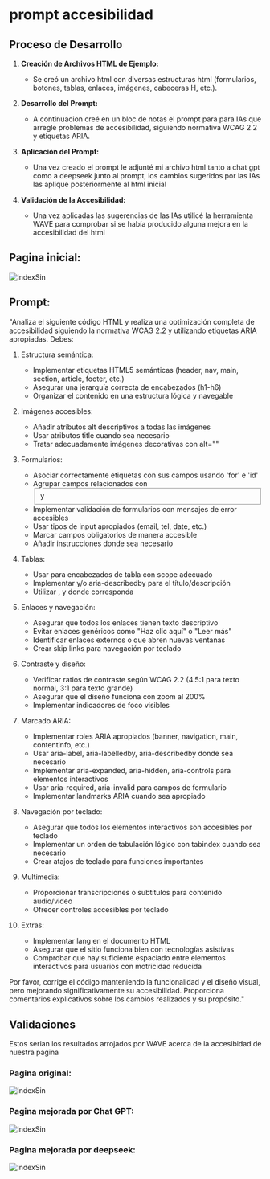 # prompt accesibilidad

## Proceso de Desarrollo

1.  **Creación de Archivos HTML de Ejemplo:**
        
    -    Se creó un archivo html con diversas estructuras html (formularios, botones, tablas, enlaces, imágenes, cabeceras H, etc.).

2.  **Desarrollo del Prompt:**
    -   A continuacion creé en un bloc de notas el prompt para para IAs que arregle problemas de accesibilidad, siguiendo normativa WCAG 2.2 y etiquetas ARIA.

3.  **Aplicación del Prompt:**
    -   Una vez creado el prompt le adjunté mi archivo html tanto a chat gpt como a deepseek junto al prompt, los cambios sugeridos por las IAs las aplique posteriormente al html inicial 

4.  **Validación de la Accesibilidad:**
    -   Una vez aplicadas las sugerencias de las IAs utilicé la herramienta WAVE para comprobar si se había producido alguna mejora en la accesibilidad del html

## Pagina inicial:
![indexSin](img/pagina_errores_fullscreen.png)

## Prompt:

"Analiza el siguiente código HTML y realiza una optimización completa de accesibilidad siguiendo la normativa WCAG 2.2 y utilizando etiquetas ARIA apropiadas. Debes:

1. Estructura semántica:
   - Implementar etiquetas HTML5 semánticas (header, nav, main, section, article, footer, etc.)
   - Asegurar una jerarquía correcta de encabezados (h1-h6)
   - Organizar el contenido en una estructura lógica y navegable

2. Imágenes accesibles:
   - Añadir atributos alt descriptivos a todas las imágenes
   - Usar atributos title cuando sea necesario
   - Tratar adecuadamente imágenes decorativas con alt=""

3. Formularios:
   - Asociar correctamente etiquetas <label> con sus campos usando 'for' e 'id'
   - Agrupar campos relacionados con <fieldset> y <legend>
   - Implementar validación de formularios con mensajes de error accesibles
   - Usar tipos de input apropiados (email, tel, date, etc.)
   - Marcar campos obligatorios de manera accesible
   - Añadir instrucciones donde sea necesario

4. Tablas:
   - Usar <th> para encabezados de tabla con scope adecuado
   - Implementar <caption> y/o aria-describedby para el título/descripción
   - Utilizar <thead>, <tbody> y <tfoot> donde corresponda

5. Enlaces y navegación:
   - Asegurar que todos los enlaces tienen texto descriptivo
   - Evitar enlaces genéricos como "Haz clic aquí" o "Leer más"
   - Identificar enlaces externos o que abren nuevas ventanas
   - Crear skip links para navegación por teclado

6. Contraste y diseño:
   - Verificar ratios de contraste según WCAG 2.2 (4.5:1 para texto normal, 3:1 para texto grande)
   - Asegurar que el diseño funciona con zoom al 200%
   - Implementar indicadores de foco visibles

7. Marcado ARIA:
   - Implementar roles ARIA apropiados (banner, navigation, main, contentinfo, etc.)
   - Usar aria-label, aria-labelledby, aria-describedby donde sea necesario
   - Implementar aria-expanded, aria-hidden, aria-controls para elementos interactivos
   - Usar aria-required, aria-invalid para campos de formulario
   - Implementar landmarks ARIA cuando sea apropiado

8. Navegación por teclado:
   - Asegurar que todos los elementos interactivos son accesibles por teclado
   - Implementar un orden de tabulación lógico con tabindex cuando sea necesario
   - Crear atajos de teclado para funciones importantes

9. Multimedia:
   - Proporcionar transcripciones o subtítulos para contenido audio/video
   - Ofrecer controles accesibles por teclado

10. Extras:
    - Implementar lang en el documento HTML
    - Asegurar que el sitio funciona bien con tecnologías asistivas
    - Comprobar que hay suficiente espaciado entre elementos interactivos para usuarios con motricidad reducida

Por favor, corrige el código manteniendo la funcionalidad y el diseño visual, pero mejorando significativamente su accesibilidad. Proporciona comentarios explicativos sobre los cambios realizados y su propósito."




## Validaciones

Estos serian los resultados arrojados por WAVE acerca de la accesibidad de nuestra pagina

### Pagina original:
![indexSin](img/pagina_con_errores.PNG)

### Pagina mejorada por Chat GPT:

![indexSin](img/Pagina_mejorada_chatgpt.PNG)

### Pagina mejorada por deepseek:

![indexSin](img/pagina_mejorada_deepseek.PNG)




